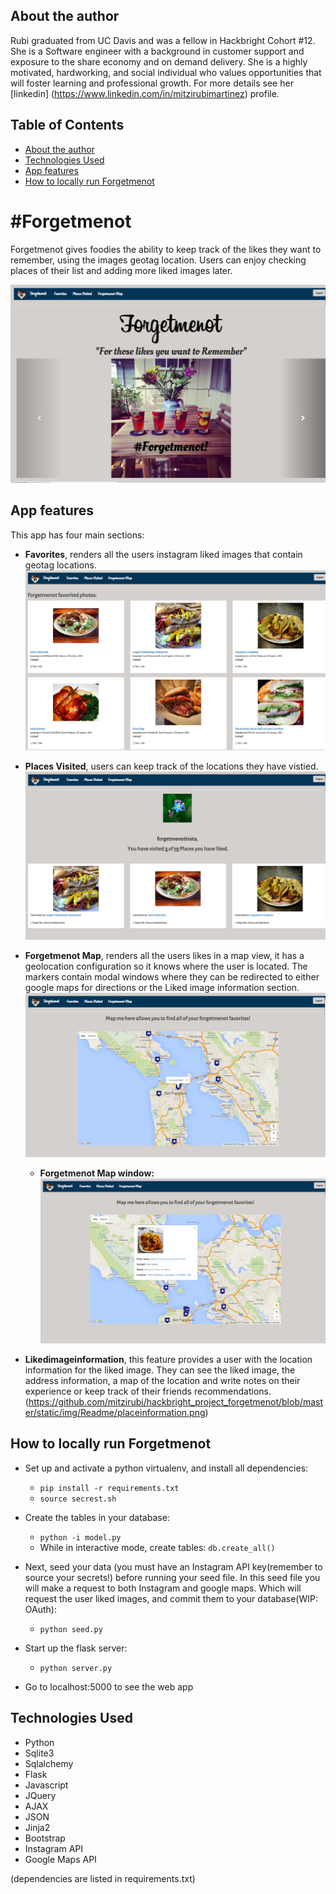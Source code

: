 
## <a name="author"></a>About the author


Rubi graduated from UC Davis and was a fellow in Hackbright Cohort #12. She is a Software engineer with a background in customer support and exposure to the share economy and on demand delivery. She is a highly motivated, hardworking, and social individual who values opportunities that will foster learning and professional growth. For more details see her [linkedin] (https://www.linkedin.com/in/mitzirubimartinez) profile.

## Table of Contents
* [About the author](#author)
* [Technologies Used](#technologiesused)
* [App features](#features)
* [How to locally run Forgetmenot](#run)

# #Forgetmenot

Forgetmenot gives foodies the ability to keep track of the likes they want to remember, using the images geotag location. Users can enjoy checking places of their list and adding more liked images later.

![alt text](https://github.com/mitzirubi/hackbright_project_forgetmenot/blob/master/static/img/Readme/homepage.png "Homepage")

## <a name="features"></a>App features
This app has four main sections:
* __Favorites__, renders all the users instagram liked images that contain geotag locations. 
  ![alt text](https://github.com/mitzirubi/hackbright_project_forgetmenot/blob/master/static/img/Readme/favorites.png "Favorites")


* __Places Visited__, users can keep track of the locations they have vistied.
  ![alt text](https://github.com/mitzirubi/hackbright_project_forgetmenot/blob/master/static/img/Readme/placesvisited.png "Places Visited")


* __Forgetmenot Map__, renders all the users likes in a map view, it has a geolocation configuration so it knows where the user is located. The markers contain modal windows where they can be redirected to either google maps for directions or the Liked image information section.  
  ![alt text](https://github.com/mitzirubi/hackbright_project_forgetmenot/blob/master/static/img/Readme/forgetmenotmap.png "Forgetmenot Map")
  * __Forgetmenot Map window:__
  ![alt text](https://github.com/mitzirubi/hackbright_project_forgetmenot/blob/master/static/img/Readme/modalwindow.png "Modal window")

* __Likedimageinformation__, this feature provides a user with the location information for the liked image. They can see the liked image, the address information, a map of the location and write notes on their experience or keep track of their friends recommendations.
  (https://github.com/mitzirubi/hackbright_project_forgetmenot/blob/master/static/img/Readme/placeinformation.png)




## <a name="run"></a>How to locally run Forgetmenot

* Set up and activate a python virtualenv, and install all dependencies:
    * `pip install -r requirements.txt`
    * `source secrest.sh`
* Create the tables in your database:
    * `python -i model.py`
    * While in interactive mode, create tables: `db.create_all()`
* Next, seed your data (you must have an Instagram API key(remember to source your secrets!) before running your seed file. In this seed file you will make a request to both Instagram and google maps. Which will request the user liked images, and commit them to your database(WIP: OAuth):
   * `python seed.py`
* Start up the flask server:
    * `python server.py`

* Go to localhost:5000 to see the web app



## <a name="technologiesused"></a>Technologies Used

* Python
* Sqlite3
* Sqlalchemy
* Flask
* Javascript
* JQuery
* AJAX
* JSON
* Jinja2
* Bootstrap
* Instagram API
* Google Maps API 

(dependencies are listed in requirements.txt)


